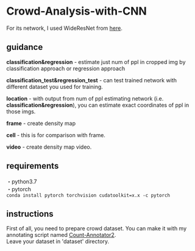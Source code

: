 # Crowd-Analysis-with-CNN

For its network, I used WideResNet from [here](https://github.com/nabenabe0928/wide-resnet-pytorch).  

## guidance
**classification&regression** - estimate just num of ppl in cropped img by classification approach or regression approach  

**classification_test&regression_test** - can test trained network with different dataset you used for training.    

**location** - with output from num of ppl estimating network (i.e. **classification&regression**), you can estimate exact coordinates of ppl in those imgs.  

**frame** - create density map  

**cell** - this is for comparison with frame.    

**video** - create density map video.  

## requirements 
・python3.7  
・pytorch   
    `conda install pytorch torchvision cudatoolkit=x.x -c pytorch` 
    
## instructions
First of all, you need to prepare crowd dataset. You can make it with my annotating script named [Count-Annotator2](https://github.com/ba-san/Count-Annotator2).  
Leave your dataset in 'dataset' directory.  
